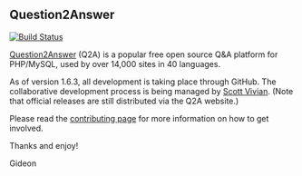 Question2Answer
-----------------------------

[![Build Status](https://travis-ci.org/q2a/question2answer.png?branch=master)](https://travis-ci.org/q2a/question2answer)

[Question2Answer][Q2A] (Q2A) is a popular free open source Q&A platform for PHP/MySQL, used by over 14,000 sites in 40 languages.

As of version 1.6.3, all development is taking place through GitHub. The collaborative development process is being managed by [Scott Vivian][1]. (Note that official releases are still distributed via the Q2A website.)

Please read the [contributing page][2] for more information on how to get involved.




Thanks and enjoy!

Gideon


[Q2A]: http://www.question2answer.org/
[1]: http://www.question2answer.org/qa/user/Scott
[2]: https://github.com/q2a/question2answer/blob/master/CONTRIBUTING.md
